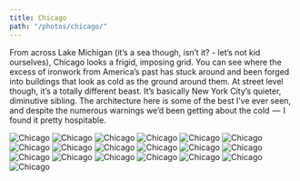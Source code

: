 ```yaml
---
title: Chicago
path: "/photos/chicago/"
---
```


From across Lake Michigan (it’s a sea though, isn’t it? - let’s not kid ourselves), Chicago looks a frigid, imposing grid. You can see where the excess of ironwork from America’s past has stuck around and been forged into buildings that look as cold as the ground around them. At street level though, it’s a totally different beast. It’s basically New York City’s quieter, diminutive sibling. The architecture here is some of the best I’ve ever seen, and despite the numerous warnings we’d been getting about the cold  —  I found it pretty hospitable.

<img alt="Chicago" src="https://s3.eu-west-2.amazonaws.com/jackwreid/jackwreid/trips/chicago/aerial-burbs.jpg" />
<img alt="Chicago" src="https://s3.eu-west-2.amazonaws.com/jackwreid/jackwreid/trips/chicago/aerial-cold.jpg" />
<img alt="Chicago" src="https://s3.eu-west-2.amazonaws.com/jackwreid/jackwreid/trips/chicago/aerial-red.jpg" />
<img alt="Chicago" src="https://s3.eu-west-2.amazonaws.com/jackwreid/jackwreid/trips/chicago/north-side.jpg" />
<img alt="Chicago" src="https://s3.eu-west-2.amazonaws.com/jackwreid/jackwreid/trips/chicago/bnb-shelves.jpg" />
<img alt="Chicago" src="https://s3.eu-west-2.amazonaws.com/jackwreid/jackwreid/trips/chicago/bnb-kitchen.jpg" />
<img alt="Chicago" src="https://s3.eu-west-2.amazonaws.com/jackwreid/jackwreid/trips/chicago/bnb-bathroom.jpg" />
<img alt="Chicago" src="https://s3.eu-west-2.amazonaws.com/jackwreid/jackwreid/trips/chicago/starbucks.jpg" />
<img alt="Chicago" src="https://s3.eu-west-2.amazonaws.com/jackwreid/jackwreid/trips/chicago/maroc.jpg" />
<img alt="Chicago" src="https://s3.eu-west-2.amazonaws.com/jackwreid/jackwreid/trips/chicago/arches.jpg" />
<img alt="Chicago" src="https://s3.eu-west-2.amazonaws.com/jackwreid/jackwreid/trips/chicago/cold-scrape.jpg" />
<img alt="Chicago" src="https://s3.eu-west-2.amazonaws.com/jackwreid/jackwreid/trips/chicago/tribune.jpg" />
<img alt="Chicago" src="https://s3.eu-west-2.amazonaws.com/jackwreid/jackwreid/trips/chicago/dock.jpg" />
<img alt="Chicago" src="https://s3.eu-west-2.amazonaws.com/jackwreid/jackwreid/trips/chicago/sears-cold.jpg" />
<img alt="Chicago" src="https://s3.eu-west-2.amazonaws.com/jackwreid/jackwreid/trips/chicago/inst-degas.jpg" />
<img alt="Chicago" src="https://s3.eu-west-2.amazonaws.com/jackwreid/jackwreid/trips/chicago/flamingos.jpg" />
<img alt="Chicago" src="https://s3.eu-west-2.amazonaws.com/jackwreid/jackwreid/trips/chicago/sand-cat.jpg" />
<img alt="Chicago" src="https://s3.eu-west-2.amazonaws.com/jackwreid/jackwreid/trips/chicago/snow-panda.jpg" />
<img alt="Chicago" src="https://s3.eu-west-2.amazonaws.com/jackwreid/jackwreid/trips/chicago/snow-monk.jpg" />

